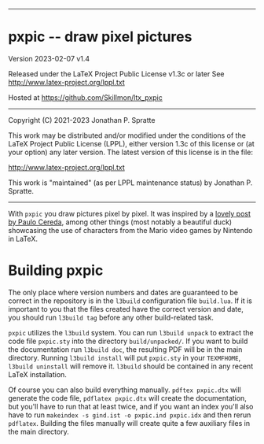 -------------------------------------------------------------------------------
# pxpic -- draw pixel pictures

Version 2023-02-07 v1.4

Released under the LaTeX Project Public License v1.3c or later
See http://www.latex-project.org/lppl.txt

Hosted at https://github.com/Skillmon/ltx_pxpic

-------------------------------------------------------------------------------

Copyright (C) 2021-2023 Jonathan P. Spratte

This  work may be  distributed and/or  modified under  the conditions  of the
LaTeX Project Public License (LPPL),  either version 1.3c  of this license or
(at your option) any later version.  The latest version of this license is in
the file:

  http://www.latex-project.org/lppl.txt

This work is "maintained" (as per LPPL maintenance status) by
  Jonathan P. Spratte.

-------------------------------------------------------------------------------

With `pxpic` you draw pictures pixel by pixel. It was inspired by a [lovely post
by Paulo Cereda](https://tex.stackexchange.com/a/63759/117050), among other
things (most notably a beautiful duck) showcasing the use of characters from the
Mario video games by Nintendo in LaTeX.

# Building pxpic

The only place where version numbers and dates are guaranteed to be correct in
the repository is in the `l3build` configuration file `build.lua`. If it is
important to you that the files created have the correct version and date, you
should run `l3build tag` before any other build-related task.

`pxpic` utilizes the `l3build` system. You can run `l3build unpack` to extract
the code file `pxpic.sty` into the directory `build/unpacked/`.  If you want to
build the documentation run `l3build doc`, the resulting PDF will be in the main
directory. Running `l3build install` will put `pxpic.sty` in your `TEXMFHOME`,
`l3build uninstall` will remove it. `l3build` should be contained in any recent
LaTeX installation.

Of course you can also build everything manually. `pdftex pxpic.dtx` will
generate the code file, `pdflatex pxpic.dtx` will create the documentation, but
you'll have to run that at least twice, and if you want an index you'll also
have to run `makeindex -s gind.ist -o pxpic.ind pxpic.idx` and then rerun
`pdflatex`. Building the files manually will create quite a few auxiliary files
in the main directory.
